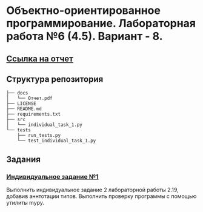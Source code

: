 # Объектно-ориентированное программирование. Лабораторная работа №6 (4.5). Вариант - 8.

## [Ссылка на отчет](docs/Отчет.pdf)

## Структура репозитория

```
├── docs
│   └── Отчет.pdf
├── LICENSE
├── README.md
├── requirements.txt
├── src
│   └── individual_task_1.py
└── tests
    ├── run_tests.py
    └── test_individual_task_1.py
```

## Задания

### [Индивидуальное задание №1](src/individual_task_1.py)

Выполнить индивидуальное задание 2 лабораторной работы 2.19, добавив аннтотации типов.
Выполнить проверку программы с помощью утилиты mypy.
